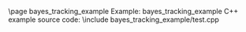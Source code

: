 \page bayes_tracking_example Example: bayes_tracking_example
C++ example source code:
\include bayes_tracking_example/test.cpp
